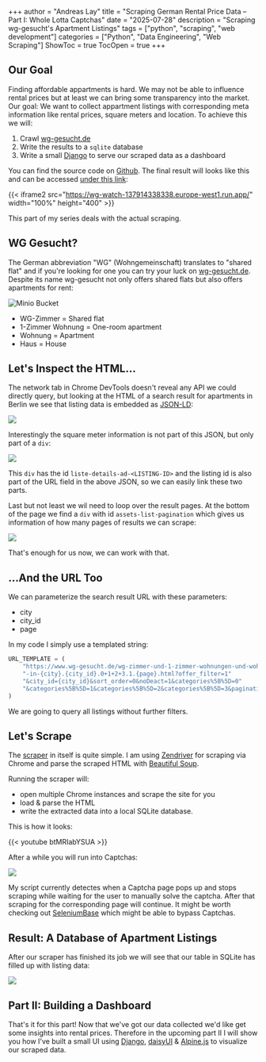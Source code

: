 +++
author = "Andreas Lay"
title = "Scraping German Rental Price Data – Part I: Whole Lotta Captchas"
date = "2025-07-28"
description = "Scraping wg-gesucht's Apartment Listings"
tags = ["python", "scraping", "web development"]
categories = ["Python", "Data Engineering", "Web Scraping"]
ShowToc = true
TocOpen = true
+++

## Our Goal

Finding affordable appartments is hard. We may not be able to influence rental prices but at least we can bring some transparency into the market. Our goal: We want to collect appartment listings with corresponding meta information like rental prices, square meters and location. To achieve this we will:

1. Crawl [wg-gesucht.de](https://www.wg-gesucht.de/)
2. Write the results to a `sqlite` database
3. Write a small [Django](https://www.djangoproject.com/) to serve our scraped data as a dashboard

You can find the source code on [Github](https://github.com/layandreas/wg-watch). The final result will looks like this and can be accessed [under this link](https://wg-watch-137914338338.europe-west1.run.app/):

{{< iframe2 src="https://wg-watch-137914338338.europe-west1.run.app/" width="100%" height="400" >}}

This part of my series deals with the actual scraping.

## WG Gesucht?

The German abbreviation "WG" (Wohngemeinschaft) translates to "shared flat" and if you're looking for one you can try your luck on [wg-gesucht.de](https://www.wg-gesucht.de/). Despite its name wg-gesucht not only offers shared flats but also offers apartments for rent:

![Minio Bucket](/personal-blog/wg-gesucht-landing.png)

- WG-Zimmer = Shared flat
- 1-Zimmer Wohnung = One-room apartment
- Wohnung = Apartment
- Haus = House

## Let's Inspect the HTML…

The network tab in Chrome DevTools doesn't reveal any API we could directly query, but looking at the HTML of a search result for apartments in Berlin we see that listing data is embedded as [JSON-LD](https://json-ld.org/):

![](/personal-blog/wg-gesucht-listing.png)

Interestingly the square meter information is not part of this JSON, but only part of a `div`:

![](/personal-blog/wg-gesucht-listing-sqm.png)

This `div` has the id `liste-details-ad-<LISTING-ID>` and the listing id is also part of the URL field in the above JSON, so we can easily link these two parts.

Last but not least we wil need to loop over the result pages. At the bottom of the page we find a `div` with id `assets-list-pagination` which gives us information of how many pages of results we can scrape:

![](/personal-blog/wg-gesucht-listing-pagination.png)

That's enough for us now, we can work with that.

## …And the URL Too

We can parameterize the search result URL with these parameters:

- city
- city_id
- page

In my code I simply use a templated string:

```python
URL_TEMPLATE = (
    "https://www.wg-gesucht.de/wg-zimmer-und-1-zimmer-wohnungen-und-wohnungen-und-haeuser"
    "-in-{city}.{city_id}.0+1+2+3.1.{page}.html?offer_filter=1"
    "&city_id={city_id}&sort_order=0&noDeact=1&categories%5B%5D=0"
    "&categories%5B%5D=1&categories%5B%5D=2&categories%5B%5D=3&pagination=4&pu="
)
```

We are going to query all listings without further filters.

## Let's Scrape

The [scraper](https://github.com/layandreas/wg-watch/blob/main/scraper/main.py) in itself is quite simple. I am using [Zendriver](https://github.com/cdpdriver/zendriver) for scraping via Chrome and parse the scraped HTML with [Beautiful Soup](https://pypi.org/project/beautifulsoup4/).

Running the scraper will:

- open multiple Chrome instances and scrape the site for you
- load & parse the HTML
- write the extracted data into a local SQLite database.

This is how it looks:

{{< youtube btMRIabYSUA >}}

After a while you will run into Captchas:

![](/personal-blog/wg-gesucht-captcha.png)

My script currently detectes when a Captcha page pops up and stops scraping while waiting for the user to manually solve the captcha. After that scraping for the corresponding page will continue. It might be worth checking out [SeleniumBase](https://github.com/seleniumbase/SeleniumBase) which might be able to bypass Captchas.

## Result: A Database of Apartment Listings

After our scraper has finished its job we will see that our table in SQLite has filled up with listing data:

![](/personal-blog/wg-gesucht-db.png)

## Part II: Building a Dashboard

That's it for this part! Now that we've got our data collected we'd like get some insights into rental prices. Therefore in the upcoming part II I will show you how I've built a small UI using [Django](https://www.djangoproject.com/), [daisyUI](https://daisyui.com/) & [Alpine.js](https://alpinejs.dev/) to visualize our scraped data.
